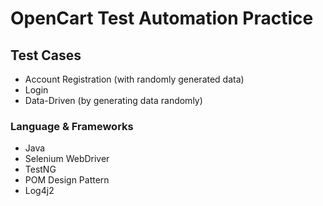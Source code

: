 # OpenCart Test Automation Practice

## Test Cases
- Account Registration (with randomly generated data)
- Login
- Data-Driven (by generating data randomly)

### Language & Frameworks
- Java
- Selenium WebDriver
- TestNG
- POM Design Pattern
- Log4j2
